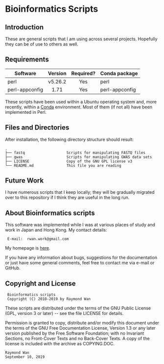 Bioinformatics Scripts
======================


Introduction
------------

These are general scripts that I am using across several projects.  Hopefully they can be of use to others as well.


Requirements
------------

|Software       |Version  |Required?  |Conda package |
|---------------|:-------:|:---------:|:-------------|
|perl           | v5.26.2 | Yes       |perl          |
|perl-appconfig | 1.71    | Yes       |perl-appconfig|

These scripts have been used within a Ubuntu operating system and, more recently, within a [Conda](https://docs.conda.io/en/latest/) environment.  Most of them (if not all) have been implemented in Perl.


Files and Directories
---------------------

After installation, the following directory structure should result:


    .
    ├── fastq                   Scripts for manipulating FASTQ files
    ├── gwas                    Scripts for manipulating GWAS data sets
    ├── LICENSE                 Copy of the GNU GPL license v3
    └── README.md               This file you are reading
    
    
Future Work
-----------

I have numerous scripts that I keep locally; they will be gradually migrated over to this repository if I think they are useful in the long run.


About Bioinformatics scripts
----------------------------

This software was implemented while I was at various places of study and work in Japan and Hong Kong.  My contact details:

     E-mail:  rwan.work@gmail.com 

My homepage is [here](http://www.rwanwork.info/).

If you have any information about bugs, suggestions for the documentation or just have some general comments, feel free to contact me via e-mail or GitHub.


Copyright and License
---------------------

     Bioinformatics scripts
     Copyright (C) 2010-2019 by Raymond Wan

These scripts are distributed under the terms of the GNU Public License (GPL, 
version 3 or later) -- see the file LICENSE for details.

Permission is granted to copy, distribute and/or modify this document under the
terms of the GNU Free Documentation License, Version 1.3 or any later version
published by the Free Software Foundation; with no Invariant Sections, no
Front-Cover Texts and no Back-Cover Texts. A copy of the license is included
with the archive as COPYING.DOC.


    Raymond Wan
    September 10, 2019

